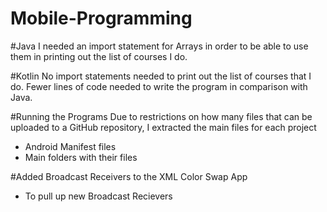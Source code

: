 # Mobile-Programming
#Java
I needed an import statement for Arrays in order to be able to use them in printing out the list of courses I do.

#Kotlin
No import statements needed to print out the list of courses that I do.
Fewer lines of code needed to write the program in comparison with Java.

#Running the Programs
Due to restrictions on how many files that can be uploaded to a GitHub repository, I extracted the main files for each project
- Android Manifest files
- Main folders with their files

#Added Broadcast Receivers to the XML Color Swap App
- To pull up new Broadcast Recievers
